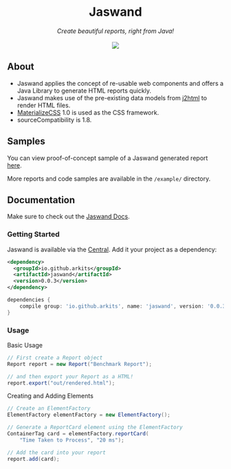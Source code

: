 <h1 align="center">Jaswand</h1>
<div align="center">
<em>Create beautiful reports, right from Java!</em> <br> <br>
<img src="https://github.com/arkits/jaswand/workflows/Java%20CI/badge.svg"></img>
</div>

## About

- Jaswand applies the concept of re-usable web components and offers a Java Library to generate HTML reports quickly. 
- Jaswand makes use of the pre-existing data models from [j2html](https://github.com/tipsy/j2html) to render HTML files.
- [MaterializeCSS](https://github.com/Dogfalo/materialize) 1.0 is used as the CSS framework. 
- sourceCompatibility is 1.8. 
  
## Samples

You can view proof-of-concept sample of a Jaswand generated report [here](https://arkits.github.io/jaswand/samples/showcase.html).  

More reports and code samples are available in the `/example/` directory.

## Documentation

Make sure to check out the [Jaswand Docs](https://arkits.github.io/jaswand/).

### Getting Started

Jaswand is available via the [Central](https://mvnrepository.com/artifact/io.github.arkits/jaswand). Add it your project as a dependency:

```xml
<dependency>
  <groupId>io.github.arkits</groupId>
  <artifactId>jaswand</artifactId>
  <version>0.0.3</version>
</dependency>
```
```groovy
dependencies {
    compile group: 'io.github.arkits', name: 'jaswand', version: '0.0.3'
}

```

### Usage

Basic Usage

```java
// First create a Report object
Report report = new Report("Benchmark Report");

// and then export your Report as a HTML!
report.export("out/rendered.html");
```

Creating and Adding Elements

```java
// Create an ElementFactory
ElementFactory elementFactory = new ElementFactory();

// Generate a ReportCard element using the ElementFactory
ContainerTag card = elementFactory.reportCard(
    "Time Taken to Process", "20 ms");

// Add the card into your report
report.add(card);

```

